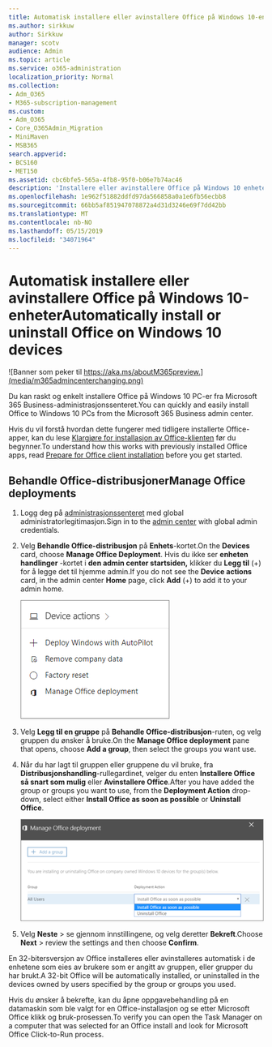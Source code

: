 ```yaml
---
title: Automatisk installere eller avinstallere Office på Windows 10-enheter
ms.author: sirkkuw
author: Sirkkuw
manager: scotv
audience: Admin
ms.topic: article
ms.service: o365-administration
localization_priority: Normal
ms.collection:
- Adm_O365
- M365-subscription-management
ms.custom:
- Adm_O365
- Core_O365Admin_Migration
- MiniMaven
- MSB365
search.appverid:
- BCS160
- MET150
ms.assetid: cbc6bfe5-565a-4fb8-95f0-b06e7b74ac46
description: 'Installere eller avinstallere Office på Windows 10 enheter fra Microsoft 365 Business administrasjonssenteret. '
ms.openlocfilehash: 1e962f51882ddfd97da566858a0a1e6fb56ecbb8
ms.sourcegitcommit: 66bb5af851947078872a4d31d3246e69f7dd42bb
ms.translationtype: MT
ms.contentlocale: nb-NO
ms.lasthandoff: 05/15/2019
ms.locfileid: "34071964"
---
```

# <a name="automatically-install-or-uninstall-office-on-windows-10-devices"></a><span data-ttu-id="b4889-103">Automatisk installere eller avinstallere Office på Windows 10-enheter</span><span class="sxs-lookup"><span data-stu-id="b4889-103">Automatically install or uninstall Office on Windows 10 devices</span></span>

![Banner som peker til https://aka.ms/aboutM365preview.](media/m365admincenterchanging.png)

<span data-ttu-id="b4889-105">Du kan raskt og enkelt installere Office på Windows 10 PC-er fra Microsoft 365 Business-administrasjonssenteret.</span><span class="sxs-lookup"><span data-stu-id="b4889-105">You can quickly and easily install Office to Windows 10 PCs from the Microsoft 365 Business admin center.</span></span>
  
<span data-ttu-id="b4889-106">Hvis du vil forstå hvordan dette fungerer med tidligere installerte Office-apper, kan du lese [Klargjøre for installasjon av Office-klienten](prepare-for-office-client-deployment.md) før du begynner.</span><span class="sxs-lookup"><span data-stu-id="b4889-106">To understand how this works with previously installed Office apps, read [Prepare for Office client installation](prepare-for-office-client-deployment.md) before you get started.</span></span> 
  
## <a name="manage-office-deployments"></a><span data-ttu-id="b4889-107">Behandle Office-distribusjoner</span><span class="sxs-lookup"><span data-stu-id="b4889-107">Manage Office deployments</span></span>

1. <span data-ttu-id="b4889-108">Logg deg på [administrasjonssenteret](https://aka.ms/bcsportal) med global administratorlegitimasjon.</span><span class="sxs-lookup"><span data-stu-id="b4889-108">Sign in to the [admin center](https://aka.ms/bcsportal) with global admin credentials.</span></span> 
    
2. <span data-ttu-id="b4889-109">Velg **Behandle Office-distribusjon** på **Enhets**-kortet.</span><span class="sxs-lookup"><span data-stu-id="b4889-109">On the **Devices** card, choose **Manage Office Deployment**.</span></span>
      <span data-ttu-id="b4889-110">Hvis du ikke ser **enheten handlinger** -kortet i **den admin center startsiden,** klikker du **Legg til** (+) for å legge det til hjemme admin.</span><span class="sxs-lookup"><span data-stu-id="b4889-110">If you do not see the **Device actions** card, in the admin center **Home** page, click **Add** (+) to add it to your admin home.</span></span>
    
    ![Screenshot of the Devices card in the admin center](media/9982e784-dbf9-4a76-a159-bb3e2e5aa23f.png)
  
3. <span data-ttu-id="b4889-112">Velg **Legg til en gruppe** på **Behandle Office-distribusjon**-ruten, og velg gruppen du ønsker å bruke.</span><span class="sxs-lookup"><span data-stu-id="b4889-112">On the **Manage Office deployment** pane that opens, choose **Add a group**, then select the groups you want use.</span></span>
    
4. <span data-ttu-id="b4889-113">Når du har lagt til gruppen eller gruppene du vil bruke, fra **Distribusjonshandling**-rullegardinet, velger du enten **Installere Office så snart som mulig** eller **Avinstallere Office**.</span><span class="sxs-lookup"><span data-stu-id="b4889-113">After you have added the group or groups you want to use, from the **Deployment Action** drop-down, select either **Install Office as soon as possible** or **Uninstall Office**.</span></span>
    
    ![In the Manage Office deployment pane, choose either Install Office as soon as possible, or Uninstall Office.](media/00f24a61-1848-40c0-b037-78d726c7d757.png)
  
5. <span data-ttu-id="b4889-115">Velg **Neste** \> se gjennom innstillingene, og velg deretter **Bekreft**.</span><span class="sxs-lookup"><span data-stu-id="b4889-115">Choose **Next** \> review the settings and then choose **Confirm**.</span></span>
    
<span data-ttu-id="b4889-116">En 32-bitersversjon av Office installeres eller avinstalleres automatisk i de enhetene som eies av brukere som er angitt av gruppen, eller grupper du har brukt.</span><span class="sxs-lookup"><span data-stu-id="b4889-116">A 32-bit Office will be automatically installed, or uninstalled in the devices owned by users specified by the group or groups you used.</span></span>
  
<span data-ttu-id="b4889-117">Hvis du ønsker å bekrefte, kan du åpne oppgavebehandling på en datamaskin som ble valgt for en Office-installasjon og se etter Microsoft Office klikk og bruk-prosessen.</span><span class="sxs-lookup"><span data-stu-id="b4889-117">To verify you can open the Task Manager on a computer that was selected for an Office install and look for Microsoft Office Click-to-Run process.</span></span>
  


